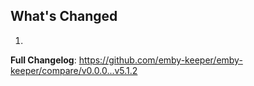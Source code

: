## What's Changed

1.

**Full Changelog**: https://github.com/emby-keeper/emby-keeper/compare/v0.0.0...v5.1.2
